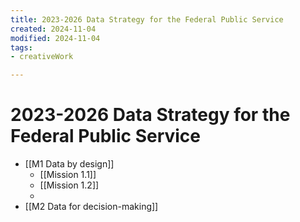```yaml
---
title: 2023-2026 Data Strategy for the Federal Public Service
created: 2024-11-04
modified: 2024-11-04
tags: 
- creativeWork

---
```

# 2023-2026 Data Strategy for the Federal Public Service
- [[M1 Data by design]]
	- [[Mission 1.1]]
	- [[Mission 1.2]]
	- 
- [[M2 Data for decision-making]]